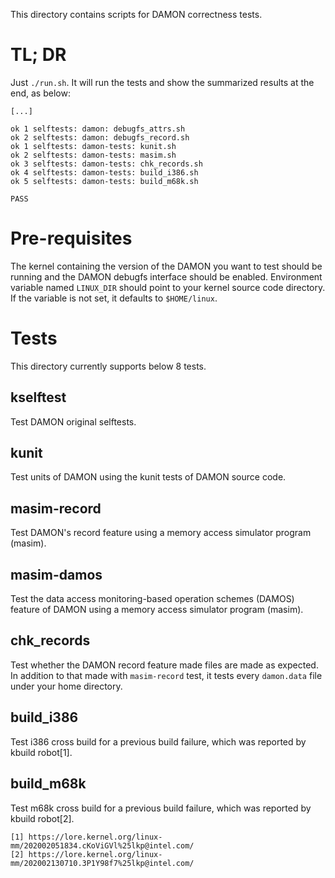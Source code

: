 This directory contains scripts for DAMON correctness tests.

TL; DR
======

Just `./run.sh`.  It will run the tests and show the summarized results at the
end, as below:

    [...]

    ok 1 selftests: damon: debugfs_attrs.sh
    ok 2 selftests: damon: debugfs_record.sh
    ok 1 selftests: damon-tests: kunit.sh
    ok 2 selftests: damon-tests: masim.sh
    ok 3 selftests: damon-tests: chk_records.sh
    ok 4 selftests: damon-tests: build_i386.sh
    ok 5 selftests: damon-tests: build_m68k.sh
    
    PASS


Pre-requisites
==============

The kernel containing the version of the DAMON you want to test should be
running and the DAMON debugfs interface should be enabled.  Environment
variable named `LINUX_DIR` should point to your kernel source code directory.
If the variable is not set, it defaults to `$HOME/linux`.


Tests
=====

This directory currently supports below 8 tests.


kselftest
---------

Test DAMON original selftests.


kunit
-----

Test units of DAMON using the kunit tests of DAMON source code.


masim-record
------------

Test DAMON's record feature using a memory access simulator program (masim).


masim-damos
-----------

Test the data access monitoring-based operation schemes (DAMOS) feature of
DAMON using a memory access simulator program (masim).


chk_records
-----------

Test whether the DAMON record feature made files are made as expected.  In
addition to that made with `masim-record` test, it tests every `damon.data`
file under your home directory.


build_i386
----------

Test i386 cross build for a previous build failure, which was reported by
kbuild robot[1].


build_m68k
----------

Test m68k cross build for a previous build failure, which was reported by
kbuild robot[2].

```
[1] https://lore.kernel.org/linux-mm/202002051834.cKoViGVl%25lkp@intel.com/
[2] https://lore.kernel.org/linux-mm/202002130710.3P1Y98f7%25lkp@intel.com/
```
